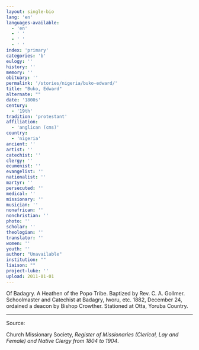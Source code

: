 ```yaml
---
layout: single-bio
lang: 'en'
languages-available:
  - 'en'
  - ' '
  - ' '
  - ' '
index: 'primary'
categories: 'b'
eulogy: ''
history: ''
memory: ''
obituary: ''
permalink: '/stories/nigeria/buko-edward/'
title: "Buko, Edward"
alternate: ""
date: '1800s'
century:
  - '19th'
tradition: 'protestant'
affiliation:
  - 'anglican (cms)'
country:
  - 'nigeria'
ancient: ''
artist: ''
catechist: ''
clergy: ''
ecumenist: ''
evangelist: ''
nationalist: ''
martyr: ''
persecuted: ''
medical: ''
missionary: ''
musician: ''
nonafrican: ''
nonchristian: ''
photo: ''
scholar: ''
theologian: ''
translator: ''
women: ''
youth: ''
author: "Unavailable"
institution: ""
liaison: ""
project-luke: ''
upload: 2011-01-01
---
```




Of Badagry.  A Heathen of the Popo Tribe.  Baptized by Rev. C. A. Gollmer.  Schoolmaster and Catechist at Badagry, Iworu, etc.  1882, December 24, ordained a deacon by Bishop Crowther.  Stationed at Otta, Yoruba Country.

---

Source:

Church Missionary Society, *Register of Missionaries (Clerical, Lay and Female) and Native Clergy from 1804 to 1904*.